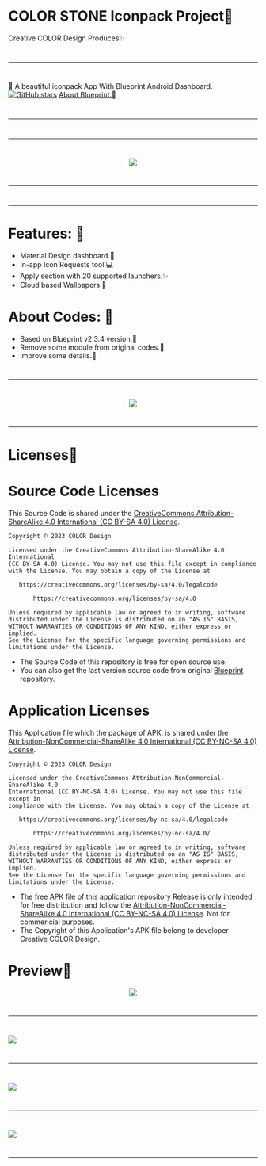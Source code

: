 # COLOR STONE Iconpack Project🎨
Creative COLOR Design Produces✨

#
---
#

:blue_heart: A beautiful iconpack App With Blueprint Android Dashboard. [![GitHub stars](https://img.shields.io/github/stars/jahirfiquitiva/Blueprint.svg?style=social&label=Star)](https://github.com/jahirfiquitiva/Blueprint)
[About Blueprint.](https://github.com/jahirfiquitiva/Blueprint)💎

#
---
#
#
---
#

<p align="center">
<img src="https://github.com/Creative-COLOR-Design/COLOR/raw/main/sample/art/promo/StonePlus-Play-Promo-A1.webp" />
</p>

#
---
#
#
---
#

# Features: :radio_button: 
- Material Design dashboard.🎨
- In-app Icon Requests tool.💻
- Apply section with 20 supported launchers.✨
- Cloud based Wallpapers.🎉


# About Codes: :page_with_curl:
- Based on Blueprint v2.3.4 version.💎
- Remove some module from original codes.🔨
- Improve some details.🔧

#
---
#

<p align="center">
<img src="https://github.com/Creative-COLOR-Design/COLOR/raw/main/sample/art/promo/StonePlus-Play-Promo-A2.webp" />
</p>

#
---
#

# Licenses💎
# Source Code Licenses
This Source Code is shared under the [CreativeCommons Attribution-ShareAlike 4.0 International (CC BY-SA 4.0) License](https://creativecommons.org/licenses/by-sa/4.0).

	Copyright © 2023 COLOR Design

	Licensed under the CreativeCommons Attribution-ShareAlike 4.0 International 
	(CC BY-SA 4.0) License. You may not use this file except in compliance 
	with the License. You may obtain a copy of the License at

	   https://creativecommons.org/licenses/by-sa/4.0/legalcode
	   
           https://creativecommons.org/licenses/by-sa/4.0

	Unless required by applicable law or agreed to in writing, software
	distributed under the License is distributed on an "AS IS" BASIS,
	WITHOUT WARRANTIES OR CONDITIONS OF ANY KIND, either express or implied.
	See the License for the specific language governing permissions and
	limitations under the License.
  - The Source Code of this repository is free for open source use.
  - You can also get the last version source code from original [Blueprint](https://github.com/jahirfiquitiva/Blueprint) repository.
  
# Application Licenses
This Application file which the package of APK, is shared under the [Attribution-NonCommercial-ShareAlike 4.0 International (CC BY-NC-SA 4.0) License](https://creativecommons.org/licenses/by-nc-sa/4.0).

	Copyright © 2023 COLOR Design

	Licensed under the CreativeCommons Attribution-NonCommercial-ShareAlike 4.0 
	International (CC BY-NC-SA 4.0) License. You may not use this file except in 
	compliance with the License. You may obtain a copy of the License at

	   https://creativecommons.org/licenses/by-nc-sa/4.0/legalcode
	   
           https://creativecommons.org/licenses/by-nc-sa/4.0/

	Unless required by applicable law or agreed to in writing, software
	distributed under the License is distributed on an "AS IS" BASIS,
	WITHOUT WARRANTIES OR CONDITIONS OF ANY KIND, either express or implied.
	See the License for the specific language governing permissions and
	limitations under the License.
- The free APK file of this application repository Release is only intended for free distribution and follow the [Attribution-NonCommercial-ShareAlike 4.0 International (CC BY-NC-SA 4.0) License](https://creativecommons.org/licenses/by-nc-sa/4.0). Not for commericial purposes.
- The Copyright of this Application's APK file belong to developer Creative COLOR Design.


# Preview🎁
<p align="center">
<img src="https://github.com/Creative-COLOR-Design/COLOR/raw/main/sample/art/promo/StonePlus-Play-Promo1.webp" />

#
---
#

<img src="https://github.com/Creative-COLOR-Design/COLOR/raw/main/sample/art/promo/StonePlus-Play-Promo2.webp" />

#
---
#

<img src="https://github.com/Creative-COLOR-Design/COLOR/raw/main/sample/art/promo/StonePlus-Play-Promo3.webp" />

#
---
#

<img src="https://github.com/Creative-COLOR-Design/COLOR/raw/main/sample/art/promo/StonePlus-Play-Promo4.webp" />

#
---
#
